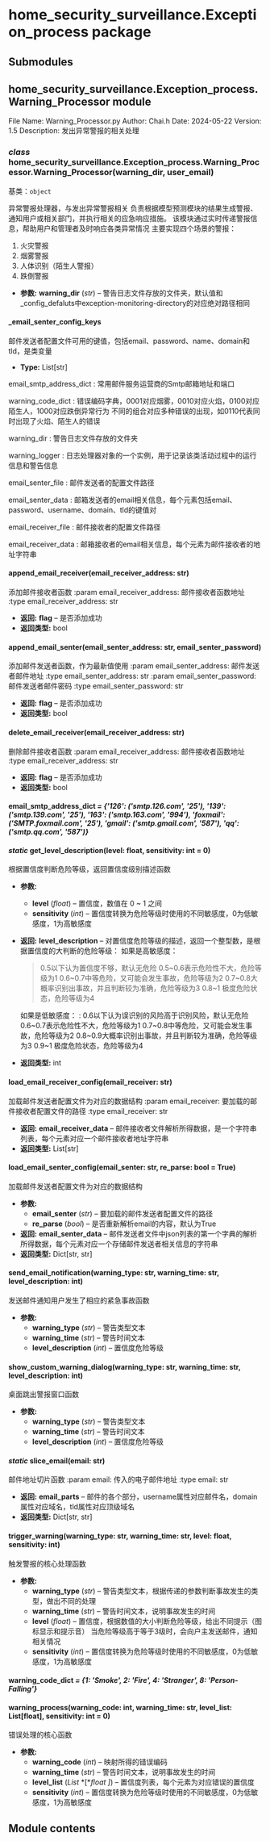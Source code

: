 # home_security_surveillance.Exception_process package

## Submodules

## home_security_surveillance.Exception_process.Warning_Processor module

File Name: Warning_Processor.py
Author: Chai.h
Date: 2024-05-22
Version: 1.5
Description: 发出异常警报的相关处理

### *class* home_security_surveillance.Exception_process.Warning_Processor.Warning_Processor(warning_dir, user_email)

基类：`object`

异常警报处理器，与发出异常警报相关
负责根据模型预测模块的结果生成警报、通知用户或相关部门，并执行相关的应急响应措施。
该模块通过实时传递警报信息，帮助用户和管理者及时响应各类异常情况
主要实现四个场景的警报：
1. 火灾警报
2. 烟雾警报
3. 人体识别（陌生人警报）
4. 跌倒警报

* **参数:**
  **warning_dir** (*str*) – 警告日志文件存放的文件夹，默认值和_config_defaluts中exception-monitoring-directory的对应绝对路径相同

#### \_email_senter_config_keys

邮件发送者配置文件可用的键值，包括email、password、name、domain和tld，是类变量

* **Type:**
  List[str]

email_smtp_address_dict
: 常用邮件服务运营商的Smtp邮箱地址和端口

warning_code_dict
: 错误编码字典，0001对应烟雾，0010对应火焰，0100对应陌生人，1000对应跌倒异常行为
  不同的组合对应多种错误的出现，如0110代表同时出现了火焰、陌生人的错误

warning_dir
: 警告日志文件存放的文件夹

warning_logger
: 日志处理器对象的一个实例，用于记录该类活动过程中的运行信息和警告信息

email_senter_file
: 邮件发送者的配置文件路径

email_senter_data
: 邮箱发送者的email相关信息，每个元素包括email、password、username、domain、tld的键值对

email_receiver_file
: 邮件接收者的配置文件路径

email_receiver_data
: 邮箱接收者的email相关信息，每个元素为邮件接收者的地址字符串

#### append_email_receiver(email_receiver_address: str)

添加邮件接收者函数
:param email_receiver_address: 邮件接收者函数地址
:type email_receiver_address: str

* **返回:**
  **flag** – 是否添加成功
* **返回类型:**
  bool

#### append_email_senter(email_senter_address: str, email_senter_password)

添加邮件发送者函数，作为最新值使用
:param email_senter_address: 邮件发送者邮件地址
:type email_senter_address: str
:param email_senter_password: 邮件发送者邮件密码
:type email_senter_password: str

* **返回:**
  **flag** – 是否添加成功
* **返回类型:**
  bool

#### delete_email_receiver(email_receiver_address: str)

删除邮件接收者函数
:param email_receiver_address: 邮件接收者函数地址
:type email_receiver_address: str

* **返回:**
  **flag** – 是否添加成功
* **返回类型:**
  bool

#### email_smtp_address_dict *= {'126': ('smtp.126.com', '25'), '139': ('smtp.139.com', '25'), '163': ('smtp.163.com', '994'), 'foxmail': ('SMTP.foxmail.com', '25'), 'gmail': ('smtp.gmail.com', '587'), 'qq': ('smtp.qq.com', '587')}*

#### *static* get_level_description(level: float, sensitivity: int = 0)

根据置信度判断危险等级，返回置信度级别描述函数

* **参数:**
  * **level** (*float*) – 置信度，数值在 0 ~ 1 之间
  * **sensitivity** (*int*) – 置信度转换为危险等级时使用的不同敏感度，0为低敏感度，1为高敏感度
* **返回:**
  **level_description** – 对置信度危险等级的描述，返回一个整型数，是根据置信度的大判断的危险等级：
  如果是高敏感度：
  > 0.5以下认为置信度不够，默认无危险
  > 0.5~0.6表示危险性不大，危险等级为1
  > 0.6~0.7中等危险，又可能会发生事故，危险等级为2
  > 0.7~0.8大概率识别出事故，并且判断较为准确，危险等级为3
  > 0.8~1 极度危险状态，危险等级为4

  如果是低敏感度：
  : 0.6以下认为误识别的风险高于识别风险，默认无危险
    0.6~0.7表示危险性不大，危险等级为1
    0.7~0.8中等危险，又可能会发生事故，危险等级为2
    0.8~0.9大概率识别出事故，并且判断较为准确，危险等级为3
    0.9~1 极度危险状态，危险等级为4
* **返回类型:**
  int

#### load_email_receiver_config(email_receiver: str)

加载邮件发送者配置文件为对应的数据结构
:param email_receiver: 要加载的邮件接收者配置文件的路径
:type email_receiver: str

* **返回:**
  **email_receiver_data** – 邮件接收者文件解析所得数据，是一个字符串列表，每个元素对应一个邮件接收者地址字符串
* **返回类型:**
  List[str]

#### load_email_senter_config(email_senter: str, re_parse: bool = True)

加载邮件发送者配置文件为对应的数据结构

* **参数:**
  * **email_senter** (*str*) – 要加载的邮件发送者配置文件的路径
  * **re_parse** (*bool*) – 是否重新解析email的内容，默认为True
* **返回:**
  **email_senter_data** – 邮件发送者文件中json列表的第一个字典的解析所得数据，每个元素对应一个存储邮件发送者相关信息的字符串
* **返回类型:**
  Dict[str, str]

#### send_email_notification(warning_type: str, warning_time: str, level_description: int)

发送邮件通知用户发生了相应的紧急事故函数

* **参数:**
  * **warning_type** (*str*) – 警告类型文本
  * **warning_time** (*str*) – 警告时间文本
  * **level_description** (*int*) – 置信度危险等级

#### show_custom_warning_dialog(warning_type: str, warning_time: str, level_description: int)

桌面跳出警报窗口函数

* **参数:**
  * **warning_type** (*str*) – 警告类型文本
  * **warning_time** (*str*) – 警告时间文本
  * **level_description** (*int*) – 置信度危险等级

#### *static* slice_email(email: str)

邮件地址切片函数
:param email: 传入的电子邮件地址
:type email: str

* **返回:**
  **email_parts** – 邮件的各个部分，username属性对应邮件名，domain属性对应域名，tld属性对应顶级域名
* **返回类型:**
  Dict[str, str]

#### trigger_warning(warning_type: str, warning_time: str, level: float, sensitivity: int)

触发警报的核心处理函数

* **参数:**
  * **warning_type** (*str*) – 警告类型文本，根据传递的参数判断事故发生的类型，做出不同的处理
  * **warning_time** (*str*) – 警告时间文本，说明事故发生的时间
  * **level** (*float*) – 置信度，根据数值的大小判断危险等级，给出不同提示（图标显示和提示音）
    当危险等级高于等于3级时，会向户主发送邮件，通知相关情况
  * **sensitivity** (*int*) – 置信度转换为危险等级时使用的不同敏感度，0为低敏感度，1为高敏感度

#### warning_code_dict *= {1: 'Smoke', 2: 'Fire', 4: 'Stranger', 8: 'Person-Falling'}*

#### warning_process(warning_code: int, warning_time: str, level_list: List[float], sensitivity: int = 0)

错误处理的核心函数

* **参数:**
  * **warning_code** (*int*) – 映射所得的错误编码
  * **warning_time** (*str*) – 警告时间文本，说明事故发生的时间
  * **level_list** (*List* *[**float* *]*) – 置信度列表，每个元素为对应错误的置信度
  * **sensitivity** (*int*) – 置信度转换为危险等级时使用的不同敏感度，0为低敏感度，1为高敏感度

## Module contents
